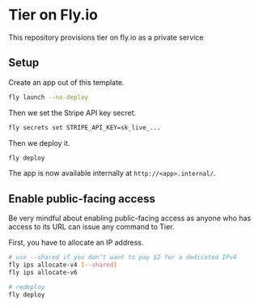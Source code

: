 # Tier on Fly.io

This repository provisions tier on fly.io as a private service

## Setup

Create an app out of this template.

```sh
fly launch --no-deploy
```

Then we set the Stripe API key secret.

```sh
fly secrets set STRIPE_API_KEY=sk_live_...
```

Then we deploy it.

```sh
fly deploy
```

The app is now available internally at `http://<app>.internal/`.

## Enable public-facing access

Be very mindful about enabling public-facing access as anyone who has access to its URL can issue any command to Tier.

First, you have to allocate an IP address.

```sh
# use --shared if you donʻt want to pay $2 for a dedicated IPv4
fly ips allocate-v4 [--shared]
fly ips allocate-v6

# redeploy
fly deploy
```
